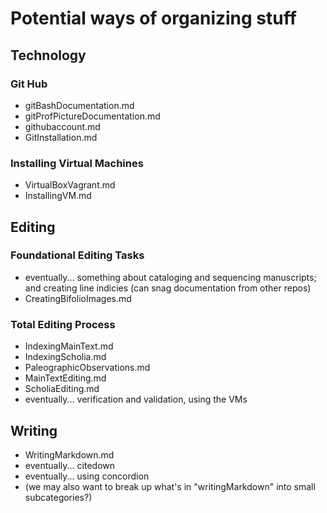 # Potential ways of organizing stuff #

## Technology ##

### Git Hub ###
- gitBashDocumentation.md
- gitProfPictureDocumentation.md
- githubaccount.md
- GitInstallation.md

### Installing Virtual Machines ###
- VirtualBoxVagrant.md
- InstallingVM.md

## Editing ##

### Foundational Editing Tasks ###
- eventually... something about cataloging and sequencing manuscripts; and creating line indicies (can snag documentation from other repos)
- CreatingBifolioImages.md

### Total Editing Process ###
- IndexingMainText.md
- IndexingScholia.md
- PaleographicObservations.md
- MainTextEditing.md
- ScholiaEditing.md
- eventually... verification and validation, using the VMs

## Writing ##
- WritingMarkdown.md
- eventually... citedown
- eventually... using concordion
- (we may also want to break up what's in "writingMarkdown" into small subcategories?)

